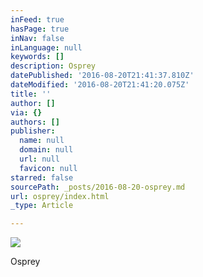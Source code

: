 ```yaml
---
inFeed: true
hasPage: true
inNav: false
inLanguage: null
keywords: []
description: Osprey
datePublished: '2016-08-20T21:41:37.810Z'
dateModified: '2016-08-20T21:41:20.075Z'
title: ''
author: []
via: {}
authors: []
publisher:
  name: null
  domain: null
  url: null
  favicon: null
starred: false
sourcePath: _posts/2016-08-20-osprey.md
url: osprey/index.html
_type: Article

---
```

![](https://the-grid-user-content.s3-us-west-2.amazonaws.com/ed786732-5bc0-4b5c-9447-ca9f1601beb9.jpg)

Osprey